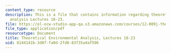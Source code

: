 ```yaml
---
content_type: resource
description: This is a file that contains information regarding theoretical environmental
  analysis Lectures 18-23.
file: https://ol-ocw-studio-app-qa.s3.amazonaws.com/courses/12-009j-theoretical-environmental-analysis-spring-2015/8144141b3d8ffa0d2fd883f35a4af596_MIT12_009JS15_18-23priodc.pdf
file_type: application/pdf
resourcetype: Document
title: Theoretical Environmental Analysis, Lectures 18-23
uid: 8144141b-3d8f-fa0d-2fd8-83f35a4af596
---
```

